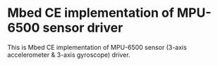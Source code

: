 # Mbed CE implementation of MPU-6500 sensor driver

This is Mbed CE implementation of MPU-6500 sensor (3-axis accelerometer & 3-axis gyroscope) driver.
